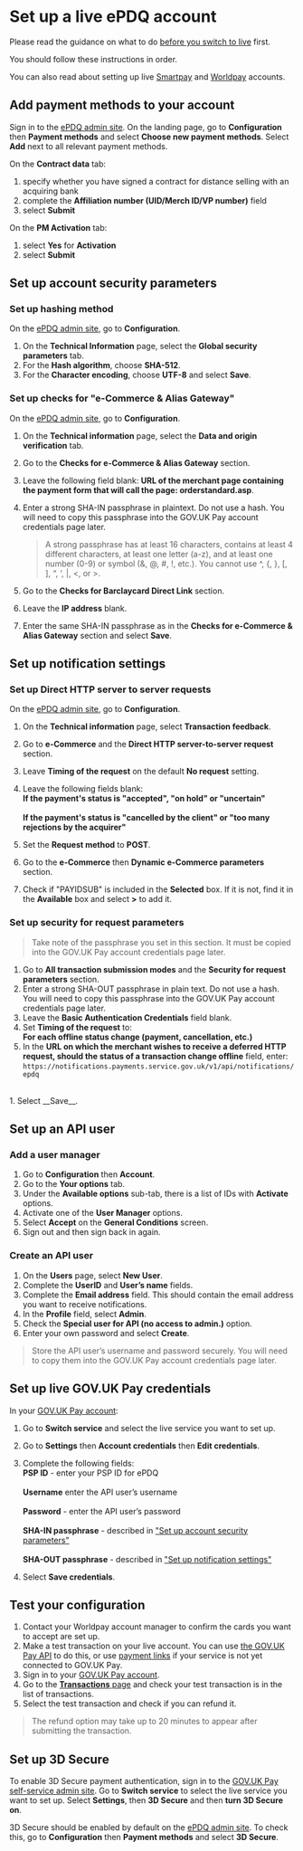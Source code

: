 # Set up a live ePDQ account

Please read the guidance on what to do [before you switch to
live](/switching_to_live/before_you_switch_to_live/#before-you-switch-to-live)
first.

You should follow these instructions in order.

You can also read about setting up live
[Smartpay](/switching_to_live/set_up_a_live_smartpay_account) and
[Worldpay](/switching_to_live/set_up_a_live_worldpay_account) accounts. 

## Add payment methods to your account

Sign in to the [ePDQ admin
site](https://payments.epdq.co.uk/Ncol/Prod/BackOffice/login/index). On the
landing page, go to __Configuration__ then __Payment methods__ and select __Choose
new payment methods__. Select __Add__ next to all relevant payment methods.

On the __Contract data__ tab:
    
1. specify whether you have signed a contract for distance selling with an acquiring bank 
2. complete the __Affiliation number (UID/Merch ID/VP number)__ field 
3. select __Submit__

On the __PM Activation__ tab:
    
1. select __Yes__ for __Activation__
2. select __Submit__

## Set up account security parameters

### Set up hashing method

On the [ePDQ admin
site](https://payments.epdq.co.uk/Ncol/Prod/BackOffice/login/index), go to
__Configuration__. 

1. On the __Technical Information__ page, select the __Global security
   parameters__ tab.
1. For the __Hash algorithm__, choose __SHA-512__.
1. For the __Character encoding__, choose __UTF-8__ and select __Save__.

### Set up checks for "e-Commerce & Alias Gateway"

On the [ePDQ admin
site](https://payments.epdq.co.uk/Ncol/Prod/BackOffice/login/index), go to
__Configuration__. 

1. On the __Technical information__ page, select the __Data and origin
   verification__ tab.
1. Go to the __Checks for e-Commerce & Alias Gateway__ section.
1. Leave the following field blank: __URL of the merchant page containing the payment form that will
   call the page: orderstandard.asp__.
1. Enter a strong SHA-IN passphrase in plaintext. Do not use a hash. You will
   need to copy this passphrase into the GOV.UK Pay account credentials page
   later.

    > A strong passphrase has at least 16 characters, contains at least 4 different characters, at least one letter (a-z), and at least one number (0-9) or symbol (&, @, #, !, etc.). You cannot use ^, {, }, [, ], “, ‘, |, <, or >.

1. Go to the __Checks for Barclaycard Direct Link__ section.
1. Leave the __IP address__ blank.
1. Enter the same SHA-IN passphrase as in the __Checks for e-Commerce & Alias
Gateway__ section and select __Save__.


## Set up notification settings

### Set up Direct HTTP server to server requests

On the [ePDQ admin
site](https://payments.epdq.co.uk/Ncol/Prod/BackOffice/login/index), go to
__Configuration__. 

1. On the __Technical information__ page, select __Transaction feedback__.
1. Go to __e-Commerce__ and the __Direct HTTP server-to-server request__
   section.
1. Leave __Timing of the request__ on the default __No request__ setting.
1. Leave the following fields blank: 
<br>__If the payment's status is "accepted", "on hold" or "uncertain"__</br> 
<br>__If the payment's status is "cancelled by the client" or "too many rejections by the acquirer"__ </br>

1. Set the __Request method__ to __POST__.
1. Go to the __e-Commerce__ then __Dynamic e-Commerce parameters__ section.
1. Check if "PAYIDSUB" is included in the __Selected__ box. If it is not, find it
   in the __Available__ box and select __>__ to add it. 

### Set up security for request parameters

> Take note of the passphrase you set in this section. It must be copied into the GOV.UK Pay account credentials page later.

1. Go to __All transaction submission modes__ and the __Security for request
   parameters__ section.
1. Enter a strong SHA-OUT passphrase in plain text. Do not use a hash. You will
   need to copy this passphrase into the GOV.UK Pay account credentials page
   later.
1. Leave the __Basic Authentication Credentials__ field blank.
1. Set __Timing of the request__ to: <br> __For each offline status change
   (payment, cancellation, etc.)__</br>
1. In the __URL on which the merchant wishes to receive a deferred HTTP request,
should the status of a transaction change offline__ field, enter:
<br> `https://notifications.payments.service.gov.uk/v1/api/notifications/epdq`
</br> 
1. Select __Save__.

## Set up an API user

### Add a user manager

1. Go to __Configuration__ then __Account__.
1. Go to the __Your options__ tab.
1. Under the __Available options__ sub-tab, there is a list of IDs with
   __Activate__ options. 
1. Activate one of the __User Manager__ options.
1. Select __Accept__ on the __General Conditions__ screen.
1. Sign out and then sign back in again.

### Create an API user

1. On the __Users__ page, select __New User__.
1. Complete the __UserID__ and __User’s name__ fields.
1. Complete the __Email address__ field. This should contain the email address you want to receive notifications.
1. In the __Profile__ field, select __Admin__.  
1. Check the __Special user for API (no access to admin.)__ option.
1. Enter your own password and select __Create__.

> Store the API user’s username and password securely. You will need to copy them into the GOV.UK Pay account credentials page later.

## Set up live GOV.UK Pay credentials

In your [GOV.UK Pay
   account](https://selfservice.payments.service.gov.uk/login):

1. Go to __Switch service__ and select the live service you want to set up.
1. Go to __Settings__ then __Account credentials__ then __Edit credentials__.

1. Complete the following fields:
  <br> __PSP ID__ - enter your PSP ID for ePDQ</br>
  <br> __Username__ enter the API user’s username</br>
  <br> __Password__ - enter the API user’s password</br> 
  <br> __SHA-IN passphrase__ - described in ["Set up account security parameters"](#set-up-account-security-parameters)</br>
  <br> __SHA-OUT passphrase__ - described in ["Set up notification settings"](#set-up-notification-settings)</br>

1. Select __Save credentials__.  

## Test your configuration

1. Contact your Worldpay account manager to confirm the cards you want to
   accept are set up.
2. Make a test transaction on your live account. You can use [the GOV.UK Pay
   API](/api_reference) to do this, or use [payment
   links](/payment_links) if your service is not yet connected to GOV.UK Pay. 
3. Sign in to your [GOV.UK Pay
   account](https://selfservice.payments.service.gov.uk/).
4. Go to the [__Transactions__
   page](https://selfservice.payments.service.gov.uk/transactions) and check
   your test transaction is in the list of transactions.
5. Select the test transaction and check if you can refund it.

> The refund option may take up to 20 minutes to appear after submitting the transaction.

## Set up 3D Secure 

To enable 3D Secure payment authentication, sign in to the [GOV.UK Pay
self-service admin site](https://selfservice.payments.service.gov.uk/). Go to
__Switch service__ to select the live service you want to set up. Select
__Settings__, then __3D Secure__ and then __turn 3D Secure on__. 

3D Secure should be enabled by default on the [ePDQ admin
site](https://payments.epdq.co.uk/Ncol/Prod/BackOffice/login/index). To check
this, go to __Configuration__ then  __Payment methods__ and select __3D Secure__.

